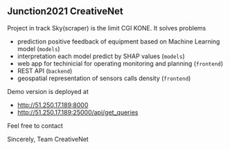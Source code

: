 ## Junction2021 CreativeNet
Project in track Sky(scraper) is the limit CGI KONE. 
It solves problems
- prediction positive feedback of equipment based on Machine Learning model (`models`)
- interpretation each model predict by SHAP values (`models`)
- web app for techinicial for operating monitoring and planning (`frontend`)
- REST API (`backend`)
- geospatial representation of sensors calls density (`frontend`)

Demo version is deployed at 
+ http://51.250.17.189:8000
+ http://51.250.17.189:25000/api/get_queries


Feel free to contact

Sincerely, Team CreativeNet
